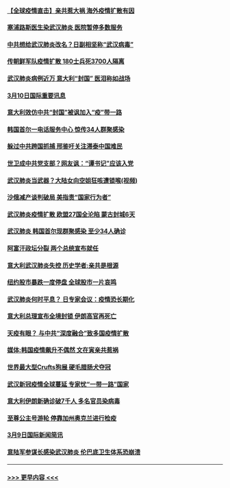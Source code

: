 #### [【全球疫情直击】亲共惹大祸 海外疫情扩散有因](../pages/prog202/a102796399.md?t=03102103) 
#### [塞浦路斯医生染武汉肺炎 医院暂停多数服务](../pages/prog202/a102796329.md?t=03102103) 
#### [中共想给武汉肺炎改名？日副相坚称“武汉病毒”](../pages/prog202/a102796323.md?t=03102103) 
#### [传朝鲜军队疫情扩散 180士兵死3700人隔离](../pages/prog202/a102796288.md?t=03102103) 
#### [武汉肺炎病例近万 意大利“封国” 医泪称如战场](../pages/prog202/a102796246.md?t=03102103) 
#### [3月10日国际重要讯息](../pages/prog202/a102796259.md?t=03102103) 
#### [意大利效仿中共“封国”被讽加入“疫”带一路](../pages/prog202/a102796225.md?t=03102103) 
#### [韩国首尔一电话服务中心 惊传34人群聚感染](../pages/prog202/a102796219.md?t=03102103) 
#### [躲过中共跨国抓捕 邢鉴吁关注滞泰中国难民](../pages/prog202/a102796153.md?t=03102103) 
#### [世卫成中共党支部？网友讽：“谭书记”应该入党](../pages/prog202/a102796126.md?t=03102103) 
#### [武汉肺炎当武器？大陆女向空姐狂咳遭锁喉(视频)](../pages/prog202/a102796123.md?t=03102103) 
#### [沙俄减产谈判破局 美指责“国家行为者”](../pages/prog202/a102796070.md?t=03102103) 
#### [武汉肺炎疫情扩散 欧盟27国全沦陷 蒙古封城6天](../pages/prog202/a102796062.md?t=03102103) 
#### [武汉肺炎 韩国首尔现群聚感染 至少34人确诊](../pages/prog202/a102796022.md?t=03102103) 
#### [阿富汗政坛分裂 两个总统宣布就任](../pages/prog202/a102795993.md?t=03102103) 
#### [意大利武汉肺炎失控 历史学者:亲共是根源](../pages/prog202/a102795951.md?t=03102103) 
#### [纽约股市暴跌一度停盘 全球股市一片哀鸣](../pages/prog202/a102795870.md?t=03102103) 
#### [武汉肺炎何时平息？ 日专家会议：疫情恐长期化](../pages/prog202/a102795825.md?t=03102103) 
#### [意大利总理宣布全境封锁 伊朗高官再死亡](../pages/prog202/a102795862.md?t=03102103) 
#### [天疫有眼？ 与中共“深度融合”致多国疫情扩散](../pages/prog202/a102795835.md?t=03102103) 
#### [媒体:韩国疫情飙升不偶然 文在寅亲共惹祸](../pages/prog202/a102795710.md?t=03102103) 
#### [世界最大型Crufts狗展 硬毛腊肠犬夺冠](../pages/prog202/a102795792.md?t=03102103) 
#### [武汉新冠疫情全球蔓延 专家忧“一带一路”国家](../pages/prog202/a102795789.md?t=03102103) 
#### [意大利伊朗新确诊破7千人 多名官员染病毒](../pages/prog202/a102795622.md?t=03102103) 
#### [至尊公主号游轮 停靠加州奥克兰进行检疫](../pages/prog202/a102795617.md?t=03102103) 
#### [3月9日国际新闻简讯](../pages/prog202/a102795348.md?t=03102103) 
#### [意陆军参谋长感染武汉肺炎 伦巴底卫生体系恐崩溃](../pages/prog202/a102795357.md?t=03102103) 

----
#### [ >>> 更早内容 <<< ](../indexes/prog202-earlier.md)
